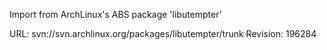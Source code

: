 Import from ArchLinux's ABS package 'libutempter'

URL: svn://svn.archlinux.org/packages/libutempter/trunk
Revision: 196284
